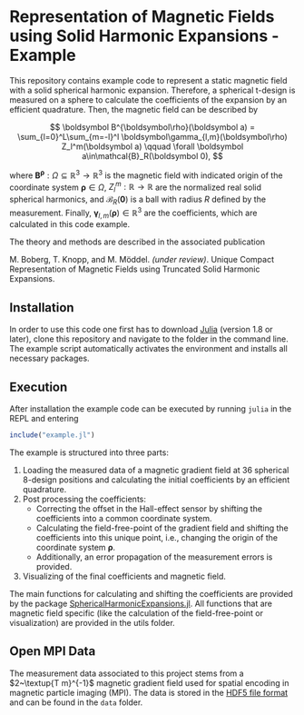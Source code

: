# Representation of Magnetic Fields using Solid Harmonic Expansions - Example

This repository contains example code to represent a static magnetic field with a solid spherical harmonic expansion. Therefore, a spherical t-design is measured on a sphere to calculate the coefficients of the expansion by an efficient quadrature. Then, the magnetic field can be described by 
```math 
        \boldsymbol B^{\boldsymbol\rho}(\boldsymbol a) = 
        \sum_{l=0}^L\sum_{m=-l}^l \boldsymbol\gamma_{l,m}(\boldsymbol\rho) Z_l^m(\boldsymbol a)
        \qquad \forall \boldsymbol a\in\mathcal{B}_R(\boldsymbol 0), 
```
where $\boldsymbol B^{\boldsymbol\rho}:\Omega \subseteq\mathbb{R}^3 \rightarrow \mathbb{R}^3$ is the magnetic field with indicated origin of the coordinate system $\boldsymbol\rho\in\Omega$, $Z_l^m : \mathbb{R} \rightarrow \mathbb{R}$ are the normalized real solid spherical harmonics, and $\mathcal B_R(\boldsymbol 0)$ is a ball with radius $R$ defined by the measurement. Finally, $\boldsymbol\gamma_{l,m}(\boldsymbol\rho)\in\mathbb{R}^3$ are the coefficients, which are calculated in this code example.


The theory and methods are described in the associated publication

M. Boberg, T. Knopp, and M. Möddel. *(under review)*. Unique Compact Representation of Magnetic Fields using Truncated Solid Harmonic Expansions. 



## Installation

In order to use this code one first has to download [Julia](https://julialang.org/) (version 1.8 or later), clone this repository and navigate to the folder in the command line. The example script automatically activates the environment and installs all necessary packages.

## Execution
After installation the example code can be executed by running `julia` in the REPL and entering
```julia
include("example.jl")
```
The example is structured into three parts:
1. Loading the measured data of a magnetic gradient field at $36$ spherical 8-design positions and calculating the initial coefficients by an efficient quadrature.
2. Post processing the coefficients: 
    * Correcting the offset in the Hall-effect sensor by shifting the coefficients into a common coordinate system.
    * Calculating the field-free-point of the gradient field and shifting the coefficients into this unique point, i.e., changing the origin of the coordinate system $\boldsymbol\rho$.
    * Additionally, an error propagation of the measurement errors is provided.
3. Visualizing of the final coefficients and magnetic field.

The main functions for calculating and shifting the coefficients are provided by the package [SphericalHarmonicExpansions.jl](https://github.com/hofmannmartin/SphericalHarmonicExpansions.jl). All functions that are magnetic field specific (like the calculation of the field-free-point or visualization) are provided in the utils folder.


## Open MPI Data

The measurement data associated to this project stems from a $2~\textup{T m}^{-1}$ magnetic gradient field used for spatial encoding in magnetic particle imaging (MPI). The data is stored in the [HDF5 file format](https://www.hdfgroup.org/solutions/hdf5/) and can be found in the `data` folder.
